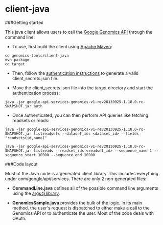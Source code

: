 client-java
==============

###Getting started

This java client allows users to call the <a href="https://developers.google.com/genomics">Google Genomics API</a> through the command line.

* To use, first build the client using <a href="http://maven.apache.org/download.cgi">Apache Maven</a>:

```
cd genomics-tools/client-java
mvn package
cd target
```

* Then, follow the <a href="https://developers.google.com/genomics/">authentication instructions</a> to generate a valid client_secrets.json file.

* Move the client_secrets.json file into the target directory and start the authentication process:
```
java -jar google-api-services-genomics-v1-rev20130925-1.18.0-rc-SNAPSHOT.jar auth
```

* Once authenticated, you can then perform API queries like fetching readsets or reads:
```
java -jar google-api-services-genomics-v1-rev20130925-1.18.0-rc-SNAPSHOT.jar listreadsets --dataset_ids <dataset_id> --fields "readsets(id,name)"
```
```
java -jar google-api-services-genomics-v1-rev20130925-1.18.0-rc-SNAPSHOT.jar listreads --readset_ids <readset_id> --sequence_name 1 --sequence_start 10000 --sequence_end 10000
```

###Code layout

Most of the Java code is a generated client library. This includes everything under com/google/api/services. There are only 2 non-generated files:

* **CommandLine.java** defines all of the possible command line arguments using the
<a href="http://args4j.kohsuke.org/index.html">args4j library</a>.

* **GenomicsSample.java** provides the bulk of the logic. In its main method, the user's request is dispatched to
either make a call to the Genomics API or to authenticate the user. Most of the code deals with OAuth.

